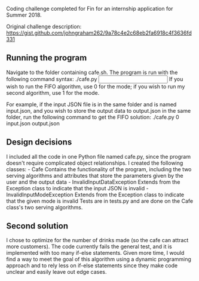 Coding challenge completed for Fin for an internship application for Summer 2018.

Original challenge description: https://gist.github.com/johngraham262/9a78c4e2c68eb2fa6918c4f3636fd331

## Running the program ##
Navigate to the folder containing cafe.sh. The program is run with the following
command syntax:
                ./cafe.py <mode> <input file> <output file>
If you wish to run the FIFO algorithm, use 0 for the mode; if you wish to run my
second algorithm, use 1 for the mode.

For example, if the input JSON file is in the same folder and is named input.json,
and you wish to store the output data to output.json in the same folder, run the
following command to get the FIFO solution:
                ./cafe.py 0 input.json output.json


## Design decisions ##
I included all the code in one Python file named cafe.py, since the program doesn't
require complicated object relationships. I created the following classes:
    - Cafe
        Contains the functionality of the program, including the two serving
        algorithms and attributes that store the parameters given by the user
        and the output data
    - InvalidInputDataException
        Extends from the Exception class to indicate that the input JSON is invalid
    - InvalidInputModeException
        Extends from the Exception class to indicate that the given mode is invalid
Tests are in tests.py and are done on the Cafe class's two serving algorithms.


## Second solution ##
I chose to optimize for the number of drinks made (so the cafe can attract more
customers). The code currently fails the general test, and it is implemented with
too many if-else statements. Given more time, I would find a way to meet the goal
of this algorithm using a dynamic programming approach and to rely less on if-else
statements since they make code unclear and easily leave out edge cases.
